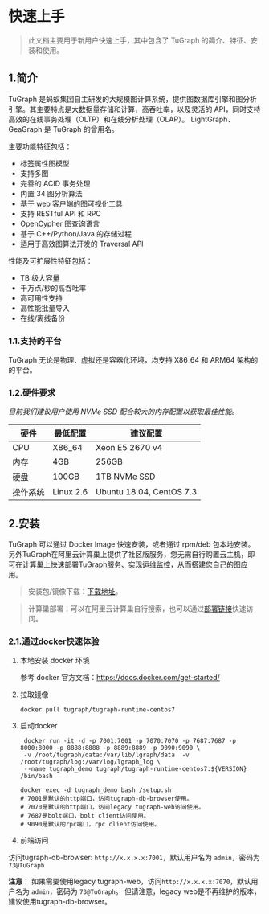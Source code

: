 # 快速上手

> 此文档主要用于新用户快速上手，其中包含了 TuGraph 的简介、特征、安装和使用。

## 1.简介

TuGraph 是蚂蚁集团自主研发的大规模图计算系统，提供图数据库引擎和图分析引擎。其主要特点是大数据量存储和计算，高吞吐率，以及灵活的 API，同时支持高效的在线事务处理（OLTP）和在线分析处理（OLAP）。 LightGraph、GeaGraph 是 TuGraph 的曾用名。

主要功能特征包括：

- 标签属性图模型
- 支持多图
- 完善的 ACID 事务处理
- 内置 34 图分析算法
- 基于 web 客户端的图可视化工具
- 支持 RESTful API 和 RPC
- OpenCypher 图查询语言
- 基于 C++/Python/Java 的存储过程
- 适用于高效图算法开发的 Traversal API

性能及可扩展性特征包括：

- TB 级大容量
- 千万点/秒的高吞吐率
- 高可用性支持
- 高性能批量导入
- 在线/离线备份


### 1.1.支持的平台

TuGraph 无论是物理、虚拟还是容器化环境，均支持 X86_64 和 ARM64 架构的的平台。

### 1.2.硬件要求

_目前我们建议用户使用 NVMe SSD 配合较大的内存配置以获取最佳性能。_

| 硬件   | 最低配置      | 建议配置                     |
|------|-----------|--------------------------|
| CPU  | X86_64    | Xeon E5 2670 v4          |
| 内存   | 4GB       | 256GB                    |
| 硬盘   | 100GB     | 1TB NVMe SSD             |
| 操作系统 | Linux 2.6 | Ubuntu 18.04, CentOS 7.3 |

## 2.安装

TuGraph 可以通过 Docker Image 快速安装，或者通过 rpm/deb 包本地安装。另外TuGraph在阿里云计算巢上提供了社区版服务，您无需自行购置云主机，即可在计算巢上快速部署TuGraph服务、实现运维监控，从而搭建您自己的图应用。

> 安装包/镜像下载：[下载地址](../1.guide.md#TuGraph最新版本 )。

> 计算巢部署：可以在阿里云计算巢自行搜索，也可以通过[部署链接]( ../5.developer-manual/1.installation/5.cloud-deployment.md )快速访问。

### 2.1.通过docker快速体验

1. 本地安装 docker 环境

   参考 docker 官方文档：https://docs.docker.com/get-started/

2. 拉取镜像
   ```shell
   docker pull tugraph/tugraph-runtime-centos7
   ```

3. 启动docker
   ```shell
    docker run -it -d -p 7001:7001 -p 7070:7070 -p 7687:7687 -p 8000:8000 -p 8888:8888 -p 8889:8889 -p 9090:9090 \
    -v /root/tugraph/data:/var/lib/lgraph/data  -v /root/tugraph/log:/var/log/lgraph_log \
    --name tugraph_demo tugraph/tugraph-runtime-centos7:${VERSION} /bin/bash
   
   docker exec -d tugraph_demo bash /setup.sh
   # 7001是默认的http端口，访问tugraph-db-browser使用。
   # 7070是默认的http端口，访问legacy tugraph-web访问使用。
   # 7687是bolt端口，bolt client访问使用。
   # 9090是默认的rpc端口，rpc client访问使用。
   ```

4. 前端访问

访问tugraph-db-browser: `http://x.x.x.x:7001`，默认用户名为 `admin`，密码为 `73@TuGraph`

**注意**：
如果需要使用legacy tugraph-web，访问`http://x.x.x.x:7070`，默认用户名为 `admin`，密码为 `73@TuGraph`。 
但请注意，legacy web是不再维护的版本，建议使用tugraph-db-browser。
